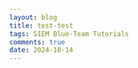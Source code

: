 ```yaml
---
layout: blog
title: test-test
tags: SIEM Blue-Team Tutorials
comments: true
date: 2024-10-14
--- 
```


